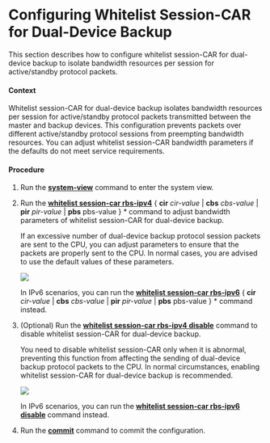 Configuring Whitelist Session-CAR for Dual-Device Backup
========================================================

This section describes how to configure whitelist session-CAR for dual-device backup to isolate bandwidth resources per session for active/standby protocol packets.

#### Context

Whitelist session-CAR for dual-device backup isolates bandwidth resources per session for active/standby protocol packets transmitted between the master and backup devices. This configuration prevents packets over different active/standby protocol sessions from preempting bandwidth resources. You can adjust whitelist session-CAR bandwidth parameters if the defaults do not meet service requirements.


#### Procedure

1. Run the [**system-view**](cmdqueryname=system-view) command to enter the system view.
2. Run the [**whitelist session-car rbs-ipv4**](cmdqueryname=whitelist+session-car+rbs-ipv4) { **cir** *cir-value* | **cbs** *cbs-value* | **pir** *pir-value* | **pbs** pbs-value } \* command to adjust bandwidth parameters of whitelist session-CAR for dual-device backup.
   
   
   
   If an excessive number of dual-device backup protocol session packets are sent to the CPU, you can adjust parameters to ensure that the packets are properly sent to the CPU. In normal cases, you are advised to use the default values of these parameters.
   
   ![](../../../../public_sys-resources/note_3.0-en-us.png) 
   
   In IPv6 scenarios, you can run the [**whitelist session-car rbs-ipv6**](cmdqueryname=whitelist+session-car+rbs-ipv6) { **cir** *cir-value* | **cbs** *cbs-value* | **pir** *pir-value* | **pbs** pbs-value } \* command instead.
3. (Optional) Run the [**whitelist session-car rbs-ipv4 disable**](cmdqueryname=whitelist+session-car+rbs-ipv4+disable) command to disable whitelist session-CAR for dual-device backup.
   
   
   
   You need to disable whitelist session-CAR only when it is abnormal, preventing this function from affecting the sending of dual-device backup protocol packets to the CPU. In normal circumstances, enabling whitelist session-CAR for dual-device backup is recommended.
   
   ![](../../../../public_sys-resources/note_3.0-en-us.png) 
   
   In IPv6 scenarios, you can run the [**whitelist session-car rbs-ipv6 disable**](cmdqueryname=whitelist+session-car+rbs-ipv6+disable) command instead.
4. Run the [**commit**](cmdqueryname=commit) command to commit the configuration.